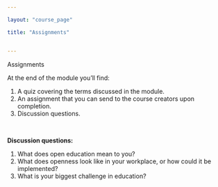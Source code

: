 ```yaml
---

layout: "course_page"

title: "Assignments"


---
```



<div class="text-center screen-title">
Assignments
</div>
<div class="screen-content">
 
 <p>
At the end of the module you’ll find:
</p>

<p>
   <ol>
<li class="number">A quiz covering the terms discussed in the module.</li>
<li class="number">An assignment that you can send to the course creators upon completion.</li>
<li class="number">Discussion questions.</li>
</ol>
  </p>
  &nbsp;
<p>
<!--  <strong>Pair up concepts from the dictionary:</strong>
  </p>
<div class="row">
  <div class="col-md-12 col-xs-12">
   <div class="embed-responsive embed-responsive-16by9"> 
   <iframe src="https://learningapps.org/watch?v=p8d0fqg2n18" style="border:0px;width:100%;height:500px;" webkitallowfullscreen="true" mozallowfullscreen="true"></iframe></div></div>
</div>
&nbsp; -->

  <p><strong>Discussion questions:</strong></p> 
<p>
<ol>
<li class="number">What does open education mean to you?</li>
<li class="number">What does openness look like in your workplace, or how could it be implemented?</li>
<li class="number">What is your biggest challenge in education?</li>
</ol>
</p>

</div> 

